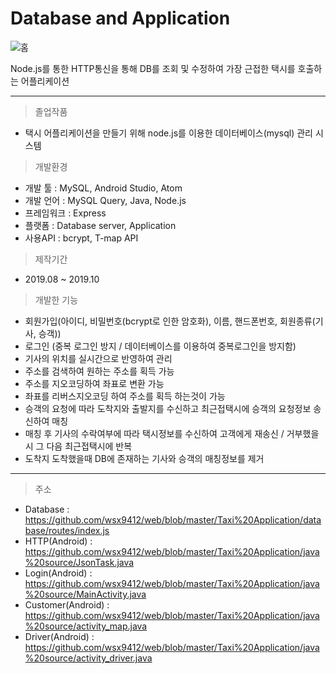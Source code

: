 # Database and Application
![홈](https://github.com/wsx9412/web/blob/master/Taxi%20Application/picture/taxi.png?raw=true)

Node.js를 통한 HTTP통신을 통해 DB를 조회 및 수정하여 가장 근접한 택시를 호출하는 어플리케이션

---

> 졸업작품

  - 택시 어플리케이션을 만들기 위해 node.js를 이용한 데이터베이스(mysql) 관리 시스템  


> 개발환경

  - 개발 툴 : MySQL, Android Studio, Atom
  - 개발 언어 : MySQL Query, Java, Node.js
  - 프레임워크 : Express
  - 플랫폼 : Database server, Application
  - 사용API : bcrypt, T-map API  

> 제작기간
  - 2019.08 ~ 2019.10  


> 개발한 기능

  - 회원가입(아이디, 비밀번호(bcrypt로 인한 암호화), 이름, 핸드폰번호, 회원종류(기사, 승객))
  - 로그인 (중복 로그인 방지 / 데이터베이스를 이용하여 중복로그인을 방지함)
  - 기사의 위치를 실시간으로 반영하여 관리
  - 주소를 검색하여 원하는 주소를 획득 가능
  - 주소를 지오코딩하여 좌표로 변환 가능
  - 좌표를 리버스지오코딩 하여 주소를 획득 하는것이 가능
  - 승객의 요청에 따라 도착지와 출발지를 수신하고 최근접택시에 승객의 요청정보 송신하여 매칭
  - 매칭 후 기사의 수락여부에 따라 택시정보를 수신하여 고객에게 재송신 / 거부했을 시 그 다음 최근접택시에 반복
  - 도착지 도착했을때 DB에 존재하는 기사와 승객의 매칭정보를 제거  

---

> 주소
 - Database : <https://github.com/wsx9412/web/blob/master/Taxi%20Application/database/routes/index.js>
 - HTTP(Android) : <https://github.com/wsx9412/web/blob/master/Taxi%20Application/java%20source/JsonTask.java>
 - Login(Android) : <https://github.com/wsx9412/web/blob/master/Taxi%20Application/java%20source/MainActivity.java>
 - Customer(Android) : <https://github.com/wsx9412/web/blob/master/Taxi%20Application/java%20source/activity_map.java>
 - Driver(Android) : <https://github.com/wsx9412/web/blob/master/Taxi%20Application/java%20source/activity_driver.java>
